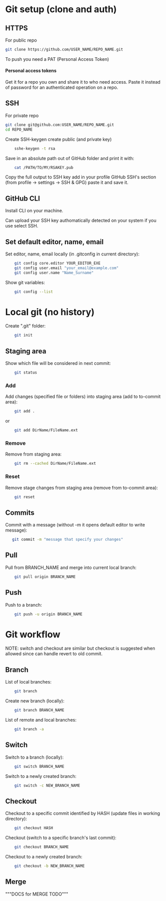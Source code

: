 # Git setup (clone and auth)

## HTTPS

For public repo
```sh
git clone https://github.com/USER_NAME/REPO_NAME.git
```

To push you need a PAT (Personal Access Token)

#### Personal access tokens
Get it for a repo you own and share it to who need access.
Paste it instead of password for an authenticated operation on a repo.


## SSH
For private repo
```sh
git clone git@github.com:USER_NAME/REPO_NAME.git
cd REPO_NAME
```
Create SSH-keygen create public (and private key)
```sh
    sshe-keygen -t rsa
```
Save in an absolute path out of GitHub folder and print it with:
```sh
    cat /PATH/TO/MY/RSAKEY.pub
```
Copy the full output to SSH key add in your profile GitHub SSH's section (from profile -> settings -> SSH & GPG) paste it and save it.

## GitHub CLI

Install CLI on your machine.

Can upload your SSH key authomatically detected on your system if you use select SSH.


## Set default editor, name, email
Set editor, name, email locally (in .gitconfig in current directory):
```sh
    git config core.editor YOUR_EDITOR_EXE
    git config user.email "your_email@example.com"
    git config user.name "Name_Surname"
```
Show git variables:
```sh
    git config --list
```

# Local git (no history)

Create ".git" folder:
```sh
    git init
```

## Staging area
Show which file will be considered in next commit:
```sh
    git status
```

### Add
Add changes (specified file or folders) into staging area (add to to-commit area):
```sh
    git add .
```
or
```sh
    git add DirName/FileName.ext
```
### Remove
Remove from staging area:
```sh
    git rm --cached DirName/FileName.ext
```

### Reset
Remove stage changes from staging area (remove from to-commit area):
```sh
    git reset
```

## Commits
Commit with a message (without -m it opens default editor to write message):
```sh
   git commit -m "message that specify your changes"
```

## Pull
Pull from BRANCH_NAME and merge into current local branch:
```sh
    git pull origin BRANCH_NAME
```

## Push
Push to a branch:
```sh
    git push -u origin BRANCH_NAME
```

# Git workflow

NOTE: switch and checkout are similar but checkout is suggested when allowed since can handle revert to old commit.

## Branch

List of local branches:
```sh
    git branch
```

Create new branch (locally):
```sh
    git branch BRANCH_NAME
```

List of remote and local branches:
```sh
    git branch -a
```



## Switch

Switch to a branch (locally):
```sh
    git switch BRANCH_NAME
```
Switch to a newly created branch:
```sh
    git switch -c NEW_BRANCH_NAME
```


## Checkout
Checkout to a specific commit identified by HASH (update files in working directory):
```sh
    git checkout HASH
```
Checkout (switch to a specific branch's last commit):
```sh
    git checkout BRANCH_NAME
```
Checkout to a newly created branch:
```sh
    git checkout -b NEW_BRANCH_NAME
```

## Merge
"""DOCS for MERGE TODO"""